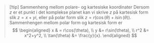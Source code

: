 > [!tip]  Sammenheng mellom polare- og kartesiske koordinater
> Dersom $z$ er et punkt i det komplekse planet kan vi skrive $z$ på kartesisk form slik $z = x+yi$, eller på polar form slik $z = r(\cos(\theta)+i\sin(\theta))$.
> Sammenhengen mellom polar form og kartesisk form er
> $$
> \begin{aligned} 
> x & = r\cos(\theta), \\ y &= r\sin(\theta), \\ r^2 &= x^2+y^2, \\ \tan(\theta)  &= \frac{y}{x}.
> \end{aligned} 
> $$

